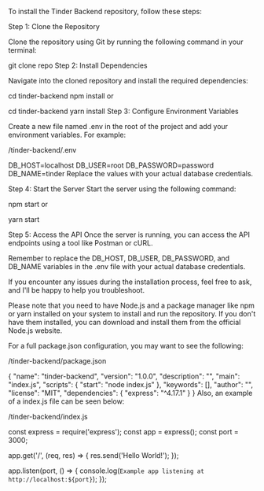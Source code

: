 To install the Tinder Backend repository, follow these steps:

Step 1: Clone the Repository

Clone the repository using Git by running the following command in your terminal:



git clone repo
Step 2: Install Dependencies

Navigate into the cloned repository and install the required dependencies:




cd tinder-backend
npm install
or




cd tinder-backend
yarn install
Step 3: Configure Environment Variables

Create a new file named .env in the root of the project and add your environment variables. For example:


/tinder-backend/.env

DB_HOST=localhost
DB_USER=root
DB_PASSWORD=password
DB_NAME=tinder
Replace the values with your actual database credentials.

Step 4: Start the Server
Start the server using the following command:




npm start
or




yarn start


Step 5: Access the API
Once the server is running, you can access the API endpoints using a tool like Postman or cURL.

Remember to replace the DB_HOST, DB_USER, DB_PASSWORD, and DB_NAME variables in the .env file with your actual database credentials.

If you encounter any issues during the installation process, feel free to ask, and I'll be happy to help you troubleshoot.

Please note that you need to have Node.js and a package manager like npm or yarn installed on your system to install and run the repository. If you don't have them installed, you can download and install them from the official Node.js website.

For a full package.json configuration, you may want to see the following:


/tinder-backend/package.json

{
  "name": "tinder-backend",
  "version": "1.0.0",
  "description": "",
  "main": "index.js",
  "scripts": {
    "start": "node index.js"
  },
  "keywords": [],
  "author": "",
  "license": "MIT",
  "dependencies": {
    "express": "^4.17.1"
  }
}
Also, an example of a index.js file can be seen below:


/tinder-backend/index.js

const express = require('express');
const app = express();
const port = 3000;

app.get('/', (req, res) => {
  res.send('Hello World!');
});

app.listen(port, () => {
  console.log(`Example app listening at http://localhost:${port}`);
});
